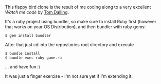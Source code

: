This flappy bird clone is the result of me coding along to a very excellent
*Watch me code* by [Tom Dalling](http://www.tomdalling.com).

It's a ruby project using bundler, so make sure to install Ruby first (however
that works on your OS Distribution), and then bundler with ruby gems:

    $ gem install bundler

After that just cd into the repositories root directory and execute

    $ bundle install
    $ bundle exec ruby game.rb

... and have fun :)

It was just a finger exercise - I'm not sure yet if I'm extending it.
